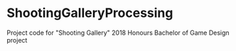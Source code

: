 # ShootingGalleryProcessing
Project code for "Shooting Gallery" 2018 Honours Bachelor of Game Design project

